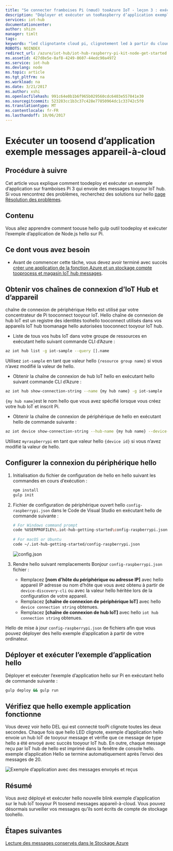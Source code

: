 ```yaml
---
title: "Se connecter framboises Pi (nœud) tooAzure IoT - leçon 3 : exécuter l’exemple | Documents Microsoft"
description: "Déployer et exécuter un tooRaspberry d’application exemple Pi 3 qui envoie l’IoT hub tooyour de messages et clignote hello DEL."
services: iot-hub
documentationcenter: 
author: shizn
manager: timlt
tags: 
keywords: "led clignotante cloud pi, clignotement led à partir du cloud"
ROBOTS: NOINDEX
redirect_url: /azure/iot-hub/iot-hub-raspberry-pi-kit-node-get-started
ms.assetid: 427d8e5e-8af8-4249-8607-44edc90a4972
ms.service: iot-hub
ms.devlang: node
ms.topic: article
ms.tgt_pltfrm: na
ms.workload: na
ms.date: 3/21/2017
ms.author: xshi
ms.openlocfilehash: 991c64e0b1b6f965b029560cdc6403e557841e30
ms.sourcegitcommit: 523283cc1b3c37c428e77850964dc1c33742c5f0
ms.translationtype: MT
ms.contentlocale: fr-FR
ms.lasthandoff: 10/06/2017
---
```

# <a name="run-a-sample-application-toosend-device-to-cloud-messages"></a>Exécuter un toosend d’application exemple messages appareil-à-cloud
## <a name="what-you-will-do"></a>Procédure à suivre
Cet article vous explique comment toodeploy et exécuter un exemple d’application sur framboises Pi 3 qui envoie des messages tooyour IoT hub. Si vous rencontrez des problèmes, recherchez des solutions sur hello [page Résolution des problèmes](iot-hub-raspberry-pi-kit-node-troubleshooting.md).

## <a name="what-you-will-learn"></a>Contenu
Vous allez apprendre comment toouse hello gulp outil toodeploy et exécuter l’exemple d’application de Node.js hello sur Pi.

## <a name="what-you-need"></a>Ce dont vous avez besoin
* Avant de commencer cette tâche, vous devez avoir terminé avec succès [créer une application de la fonction Azure et un stockage compte tooprocess et magasin IoT hub messages](iot-hub-raspberry-pi-kit-node-lesson3-deploy-resource-manager-template.md).

## <a name="get-your-iot-hub-and-device-connection-strings"></a>Obtenir vos chaînes de connexion d’IoT Hub et d’appareil
chaîne de connexion de périphérique Hello est utilisé par votre concentrateur de Pi tooconnect tooyour IoT. Hello chaîne de connexion de hub IoT est un registre des identités toohello tooconnect utilisés dans vos appareils IoT hub toomanage hello autorisées tooconnect tooyour IoT hub. 

* Liste de tous vos hubs IoT dans votre groupe de ressources en exécutant hello suivant commande CLI d’Azure :

```bash
az iot hub list -g iot-sample --query [].name
```

Utilisez `iot-sample` en tant que valeur hello `{resource group name}` si vous n’avez modifié la valeur de hello.

* Obtenir la chaîne de connexion de hub IoT hello en exécutant hello suivant commande CLI d’Azure :

```bash
az iot hub show-connection-string --name {my hub name} -g iot-sample
```

`{my hub name}`est le nom hello que vous avez spécifié lorsque vous créez votre hub IoT et inscrit Pi.

* Obtenir la chaîne de connexion de périphérique de hello en exécutant hello de commande suivante :

```bash
az iot device show-connection-string --hub-name {my hub name} --device-id myraspberrypi -g iot-sample
```

Utilisez `myraspberrypi` en tant que valeur hello `{device id}` si vous n’avez modifié la valeur de hello.

## <a name="configure-hello-device-connection"></a>Configurer la connexion du périphérique hello
1. Initialisation du fichier de configuration de hello en hello suivant les commandes en cours d’exécution :
   
   ```bash
   npm install
   gulp init
   ```
2. Fichier de configuration de périphérique ouvert hello `config-raspberrypi.json` dans le Code de Visual Studio en exécutant hello de commande suivante :
   
   ```bash
   # For Windows command prompt
   code %USERPROFILE%\.iot-hub-getting-started\config-raspberrypi.json
  
   # For macOS or Ubuntu
   code ~/.iot-hub-getting-started/config-raspberrypi.json
   ```
  
   ![config.json](media/iot-hub-raspberry-pi-lessons/lesson3/config.png)
3. Rendre hello suivant remplacements Bonjour `config-raspberrypi.json` fichier :
   
   * Remplacez **[nom d’hôte du périphérique ou adresse IP]** avec hello appareil IP adresse ou nom d’hôte que vous avez obtenu à partir de `device-discovery-cli` ou avec la valeur hello héritée lors de la configuration de votre appareil.
   * Remplacez **[chaîne de connexion de périphérique IoT]** avec hello `device connection string` obtenues.
   * Remplacez **[chaîne de connexion de hub IoT]** avec hello `iot hub connection string` obtenues.

Hello de mise à jour `config-raspberrypi.json` de fichiers afin que vous pouvez déployer des hello exemple d’application à partir de votre ordinateur.

## <a name="deploy-and-run-hello-sample-application"></a>Déployer et exécuter l’exemple d’application hello
Déployer et exécuter l’exemple d’application hello sur Pi en exécutant hello de commande suivante :

```bash
gulp deploy && gulp run
```

## <a name="verify-that-hello-sample-application-works"></a>Vérifiez que hello exemple application fonctionne
Vous devez voir hello DEL qui est connecté tooPi clignote toutes les deux secondes. Chaque fois que hello LED clignote, exemple d’application hello envoie un hub IoT de tooyour message et vérifie que ce message de type hello a été envoyé avec succès tooyour IoT hub. En outre, chaque message reçu par IoT hub de hello est imprimé dans la fenêtre de console hello. exemple d’application Hello se termine automatiquement après l’envoi des messages de 20.

![Exemple d’application avec des messages envoyés et reçus](media/iot-hub-raspberry-pi-lessons/lesson3/gulp_run.png)

## <a name="summary"></a>Résumé
Vous avez déployé et exécuter hello nouvelle blink exemple d’application sur le hub IoT tooyour Pi toosend messages appareil-à-cloud. Vous pouvez désormais surveiller vos messages qu’ils sont écrits de compte de stockage toohello.

## <a name="next-steps"></a>Étapes suivantes
[Lecture des messages conservés dans le Stockage Azure](iot-hub-raspberry-pi-kit-node-lesson3-read-table-storage.md)

